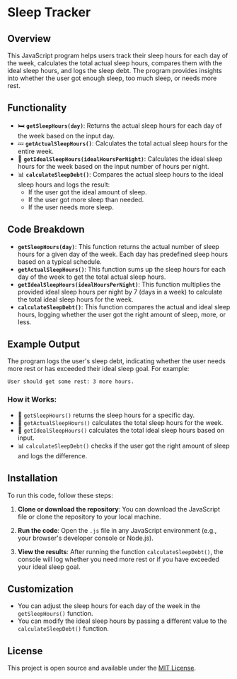 # Sleep Tracker

## Overview

This JavaScript program helps users track their sleep hours for each day of the week, calculates the total actual sleep hours, compares them with the ideal sleep hours, and logs the sleep debt. The program provides insights into whether the user got enough sleep, too much sleep, or needs more rest.

## Functionality

- 🛏️ **`getSleepHours(day)`**: Returns the actual sleep hours for each day of the week based on the input day.
- 💤 **`getActualSleepHours()`**: Calculates the total actual sleep hours for the entire week.
- 🌙 **`getIdealSleepHours(idealHoursPerNight)`**: Calculates the ideal sleep hours for the week based on the input number of hours per night.
- 📊 **`calculateSleepDebt()`**: Compares the actual sleep hours to the ideal sleep hours and logs the result:
  - If the user got the ideal amount of sleep.
  - If the user got more sleep than needed.
  - If the user needs more sleep.

## Code Breakdown

- **`getSleepHours(day)`**: This function returns the actual number of sleep hours for a given day of the week. Each day has predefined sleep hours based on a typical schedule.
- **`getActualSleepHours()`**: This function sums up the sleep hours for each day of the week to get the total actual sleep hours.
- **`getIdealSleepHours(idealHoursPerNight)`**: This function multiplies the provided ideal sleep hours per night by 7 (days in a week) to calculate the total ideal sleep hours for the week.
- **`calculateSleepDebt()`**: This function compares the actual and ideal sleep hours, logging whether the user got the right amount of sleep, more, or less.

## Example Output

The program logs the user's sleep debt, indicating whether the user needs more rest or has exceeded their ideal sleep goal. For example:

```
User should get some rest: 3 more hours.
```

### How it Works:

- 🛌 `getSleepHours()` returns the sleep hours for a specific day.
- 📅 `getActualSleepHours()` calculates the total sleep hours for the week.
- 🌙 `getIdealSleepHours()` calculates the total ideal sleep hours based on input.
- 📊 `calculateSleepDebt()` checks if the user got the right amount of sleep and logs the difference.

## Installation

To run this code, follow these steps:

1. **Clone or download the repository**:
   You can download the JavaScript file or clone the repository to your local machine.

2. **Run the code**:
   Open the `.js` file in any JavaScript environment (e.g., your browser's developer console or Node.js).

3. **View the results**:
   After running the function `calculateSleepDebt()`, the console will log whether you need more rest or if you have exceeded your ideal sleep goal.

## Customization

- You can adjust the sleep hours for each day of the week in the `getSleepHours()` function.
- You can modify the ideal sleep hours by passing a different value to the `calculateSleepDebt()` function.

## License

This project is open source and available under the [MIT License](LICENSE).
